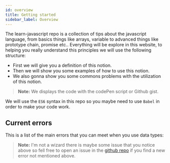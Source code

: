 ```yaml
---
id: overview
title: Getting started
sidebar_label: Overview
---
```

The learn-javascript repo is a collection of tips about the javascript language, from basics things like arrays, variable to advanced things like prototype chain, promise etc.. Everything will be explore in this website, to helping you really understand this principles we will use the following structure:

- First we will give you a definition of this notion.
- Then we will show you some examples of how to use this notion.
- We also gonna show you some commons problems with the utilization of this notion.

> **Note:** We displays the code with the codePen script or Github gist.

We will use the `ES6` syntax in this repo so you maybe need to use `Babel` in order to make your code work.

## Current errors
This is a list of the main errors that you can meet when you use data types:
> **Note:** I'm not a wizard there is maybe some issue that you notice above so fell free to open an issue in the [github repo](https://github.com/luctst/learn-javascript) if you find a new error not mentioned above.